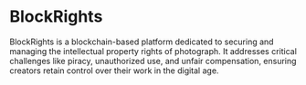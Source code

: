 # BlockRights
BlockRights is a blockchain-based platform dedicated to securing and managing the intellectual property rights of photograph. It addresses critical challenges like piracy, unauthorized use, and unfair compensation, ensuring creators retain control over their work in the digital age.
